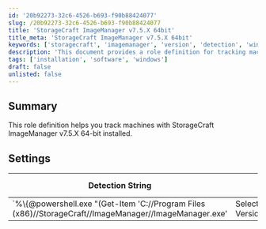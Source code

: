 ```yaml
---
id: '20b92273-32c6-4526-b693-f90b88424077'
slug: /20b92273-32c6-4526-b693-f90b88424077
title: 'StorageCraft ImageManager v7.5.X 64bit'
title_meta: 'StorageCraft ImageManager v7.5.X 64bit'
keywords: ['storagecraft', 'imagemanager', 'version', 'detection', 'windows']
description: 'This document provides a role definition for tracking machines with StorageCraft ImageManager v7.5.X 64-bit installed. It includes detection strings, comparators, and applicable operating systems to ensure accurate identification of the software version.'
tags: ['installation', 'software', 'windows']
draft: false
unlisted: false
---
```


## Summary

This role definition helps you track machines with StorageCraft ImageManager v7.5.X 64-bit installed.

## Settings

| Detection String                                                                                          | Comparator    | Result   | Applicable OS |
|-----------------------------------------------------------------------------------------------------------|---------------|----------|----------------|
| `%\\\{@powershell.exe \"(Get-Item 'C://Program Files (x86)//StorageCraft//ImageManager//ImageManager.exe' | Select -ExpandProperty VersionInfo).ProductVersion\"@%}` | Regex Match   | `^7\.5\.` | Windows        |


